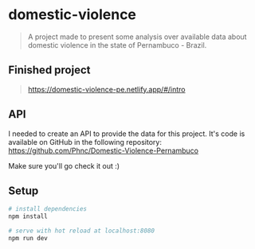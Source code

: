 # domestic-violence

> A project made to present some analysis over available data about domestic violence in the state of Pernambuco - Brazil.

## Finished project
> https://domestic-violence-pe.netlify.app/#/intro

## API
I needed to create an API to provide the data for this project. It's code is available on GitHub in the following repository: https://github.com/Phnc/Domestic-Violence-Pernambuco

Make sure you'll go check it out :) 

## Setup

``` bash
# install dependencies
npm install

# serve with hot reload at localhost:8080
npm run dev
```
